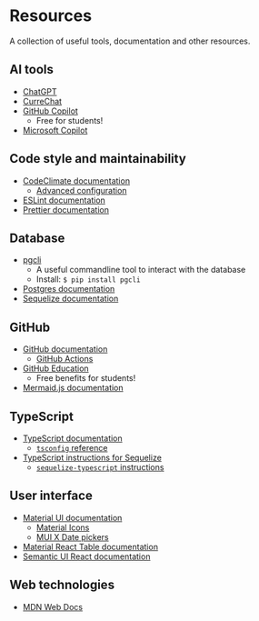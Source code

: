# Resources

A collection of useful tools, documentation and other resources.

## AI tools

- [ChatGPT](https://chatgpt.com)
- [CurreChat](https://curre.helsinki.fi/chat)
- [GitHub Copilot](https://github.com/features/copilot)
  - Free for students!
- [Microsoft Copilot](https://copilot.microsoft.com)

## Code style and maintainability

- [CodeClimate documentation](https://docs.codeclimate.com/docs)
  - [Advanced configuration](https://docs.codeclimate.com/docs/advanced-configuration)
- [ESLint documentation](https://eslint.org/docs/v8.x)
- [Prettier documentation](https://prettier.io/docs/en)

## Database

- [pgcli](https://www.pgcli.com)
  - A useful commandline tool to interact with the database
  - Install: `$ pip install pgcli`
- [Postgres documentation](https://www.postgresql.org/docs/15/index.html)
- [Sequelize documentation](https://sequelize.org/docs/v6/)

## GitHub

- [GitHub documentation](https://docs.github.com/en)
  - [GitHub Actions](https://docs.github.com/en/actions)
- [GitHub Education](https://github.com/education/students)
  - Free benefits for students!
- [Mermaid.js documentation](https://mermaid.js.org/intro/syntax-reference.html)

## TypeScript

- [TypeScript documentation](https://www.typescriptlang.org/docs)
  - [`tsconfig` reference](https://www.typescriptlang.org/tsconfig)
- [TypeScript instructions for Sequelize](https://sequelize.org/docs/v6/other-topics/typescript)
  - [`sequelize-typescript` instructions](https://github.com/sequelize/sequelize-typescript?tab=readme-ov-file#readme)

## User interface

- [Material UI documentation](https://mui.com/material-ui/getting-started/)
  - [Material Icons](https://mui.com/material-ui/material-icons/)
  - [MUI X Date pickers](https://mui.com/x/react-date-pickers/)
- [Material React Table documentation](https://www.material-react-table.com/docs)
- [Semantic UI React documentation](https://react.semantic-ui.com)

<!--

## Visual Studio Code

_Todo: add relevant plugins_

-->

## Web technologies

- [MDN Web Docs](https://developer.mozilla.org/en-US/)
